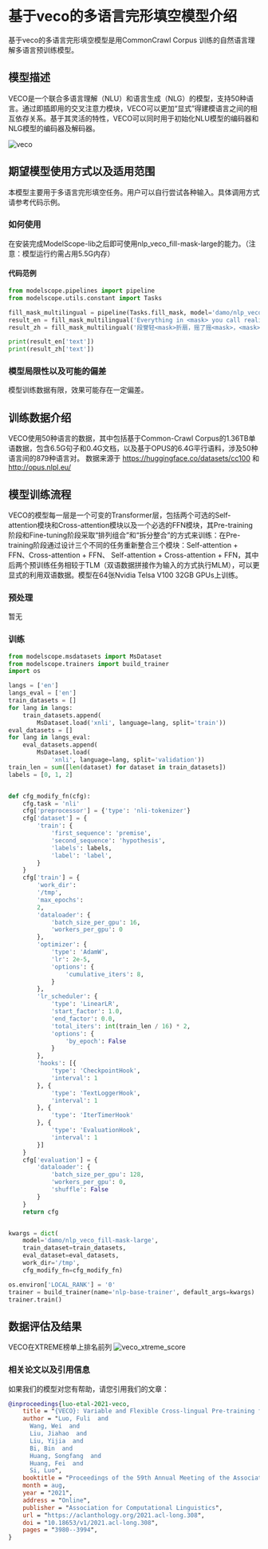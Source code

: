 
# 基于veco的多语言完形填空模型介绍

基于veco的多语言完形填空模型是用CommonCrawl Corpus 训练的自然语言理解多语言预训练模型。

## 模型描述

VECO是一个联合多语言理解（NLU）和语言生成（NLG）的模型，支持50种语言。通过即插即用的交叉注意力模块，VECO可以更加“显式”得建模语言之间的相互依存关系。基于其灵活的特性，VECO可以同时用于初始化NLU模型的编码器和NLG模型的编码器及解码器。

![veco](./resources/model.png)

## 期望模型使用方式以及适用范围
本模型主要用于多语言完形填空任务。用户可以自行尝试各种输入。具体调用方式请参考代码示例。

### 如何使用
在安装完成ModelScope-lib之后即可使用nlp_veco_fill-mask-large的能力。（注意：模型运行约需占用5.5G内存）

#### 代码范例
```python
from modelscope.pipelines import pipeline
from modelscope.utils.constant import Tasks

fill_mask_multilingual = pipeline(Tasks.fill_mask, model='damo/nlp_veco_fill-mask-large')
result_en = fill_mask_multilingual('Everything in <mask> you call reality is really <mask> a reflection of your <mask>. Your <mask> universe is just a mirror <mask> of your story.')
result_zh = fill_mask_multilingual('段誉轻<mask>折扇，摇了摇<mask>，<mask>道：“你师父是你的<mask><mask>，你师父可不是<mask>的师父。你师父差得动你，你师父可<mask>不动我。')

print(result_en['text'])
print(result_zh['text'])
```

### 模型局限性以及可能的偏差
模型训练数据有限，效果可能存在一定偏差。

## 训练数据介绍

VECO使用50种语言的数据，其中包括基于Common-Crawl Corpus的1.36TB单语数据，包含6.5G句子和0.4G文档，以及基于OPUS的6.4G平行语料，涉及50种语言间的879种语言对。
数据来源于 https://huggingface.co/datasets/cc100  和 http://opus.nlpl.eu/

## 模型训练流程

VECO的模型每一层是一个可变的Transformer层，包括两个可选的Self-attention模块和Cross-attention模块以及一个必选的FFN模块，其Pre-training阶段和Fine-tuning阶段采取“排列组合”和“拆分整合”的方式来训练：在Pre-training阶段通过设计三个不同的任务重新整合三个模块：Self-attention + FFN、Cross-attention + FFN、 Self-attention + Cross-attention + FFN，其中后两个预训练任务相较于TLM（双语数据拼接作为输入的方式执行MLM），可以更显式的利用双语数据。模型在64张Nvidia Telsa V100 32GB GPUs上训练。

### 预处理
暂无
### 训练
```python 
from modelscope.msdatasets import MsDataset
from modelscope.trainers import build_trainer
import os

langs = ['en']
langs_eval = ['en']
train_datasets = []
for lang in langs:
    train_datasets.append(
        MsDataset.load('xnli', language=lang, split='train'))
eval_datasets = []
for lang in langs_eval:
    eval_datasets.append(
        MsDataset.load(
            'xnli', language=lang, split='validation'))
train_len = sum([len(dataset) for dataset in train_datasets])
labels = [0, 1, 2]


def cfg_modify_fn(cfg):
    cfg.task = 'nli'
    cfg['preprocessor'] = {'type': 'nli-tokenizer'}
    cfg['dataset'] = {
        'train': {
            'first_sequence': 'premise',
            'second_sequence': 'hypothesis',
            'labels': labels,
            'label': 'label',
        }
    }
    cfg['train'] = {
        'work_dir':
        '/tmp',
        'max_epochs':
        2,
        'dataloader': {
            'batch_size_per_gpu': 16,
            'workers_per_gpu': 0
        },
        'optimizer': {
            'type': 'AdamW',
            'lr': 2e-5,
            'options': {
                'cumulative_iters': 8,
            }
        },
        'lr_scheduler': {
            'type': 'LinearLR',
            'start_factor': 1.0,
            'end_factor': 0.0,
            'total_iters': int(train_len / 16) * 2,
            'options': {
                'by_epoch': False
            }
        },
        'hooks': [{
            'type': 'CheckpointHook',
            'interval': 1
        }, {
            'type': 'TextLoggerHook',
            'interval': 1
        }, {
            'type': 'IterTimerHook'
        }, {
            'type': 'EvaluationHook',
            'interval': 1
        }]
    }
    cfg['evaluation'] = {
        'dataloader': {
            'batch_size_per_gpu': 128,
            'workers_per_gpu': 0,
            'shuffle': False
        }
    }
    return cfg


kwargs = dict(
    model='damo/nlp_veco_fill-mask-large',
    train_dataset=train_datasets,
    eval_dataset=eval_datasets,
    work_dir='/tmp',
    cfg_modify_fn=cfg_modify_fn)

os.environ['LOCAL_RANK'] = '0'
trainer = build_trainer(name='nlp-base-trainer', default_args=kwargs)
trainer.train()
```

## 数据评估及结果
VECO在XTREME榜单上排名前列
![veco_xtreme_score](./resources/veco_xtreme.png)


### 相关论文以及引用信息
如果我们的模型对您有帮助，请您引用我们的文章：
```BibTex
@inproceedings{luo-etal-2021-veco,
    title = "{VECO}: Variable and Flexible Cross-lingual Pre-training for Language Understanding and Generation",
    author = "Luo, Fuli  and
      Wang, Wei  and
      Liu, Jiahao  and
      Liu, Yijia  and
      Bi, Bin  and
      Huang, Songfang  and
      Huang, Fei  and
      Si, Luo",
    booktitle = "Proceedings of the 59th Annual Meeting of the Association for Computational Linguistics and the 11th International Joint Conference on Natural Language Processing (Volume 1: Long Papers)",
    month = aug,
    year = "2021",
    address = "Online",
    publisher = "Association for Computational Linguistics",
    url = "https://aclanthology.org/2021.acl-long.308",
    doi = "10.18653/v1/2021.acl-long.308",
    pages = "3980--3994",
}
```
